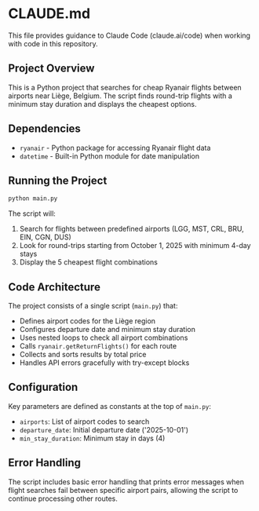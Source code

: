 # CLAUDE.md

This file provides guidance to Claude Code (claude.ai/code) when working with code in this repository.

## Project Overview

This is a Python project that searches for cheap Ryanair flights between airports near Liège, Belgium. The script finds round-trip flights with a minimum stay duration and displays the cheapest options.

## Dependencies

- `ryanair` - Python package for accessing Ryanair flight data
- `datetime` - Built-in Python module for date manipulation

## Running the Project

```bash
python main.py
```

The script will:
1. Search for flights between predefined airports (LGG, MST, CRL, BRU, EIN, CGN, DUS)
2. Look for round-trips starting from October 1, 2025 with minimum 4-day stays
3. Display the 5 cheapest flight combinations

## Code Architecture

The project consists of a single script (`main.py`) that:

- Defines airport codes for the Liège region
- Configures departure date and minimum stay duration
- Uses nested loops to check all airport combinations
- Calls `ryanair.getReturnFlights()` for each route
- Collects and sorts results by total price
- Handles API errors gracefully with try-except blocks

## Configuration

Key parameters are defined as constants at the top of `main.py`:
- `airports`: List of airport codes to search
- `departure_date`: Initial departure date ('2025-10-01')
- `min_stay_duration`: Minimum stay in days (4)

## Error Handling

The script includes basic error handling that prints error messages when flight searches fail between specific airport pairs, allowing the script to continue processing other routes.